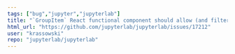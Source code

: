 ```yaml
---
tags: ["bug","jupyter","jupyterlab"]
title: "`GroupItem` React functional component should allow (and filter out) `null` children"
html_url: "https://github.com/jupyterlab/jupyterlab/issues/17212"
user: "krassowski"
repo: "jupyterlab/jupyterlab"
---
```


